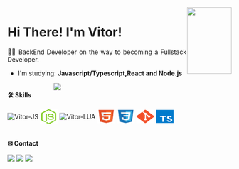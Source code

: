  
<img height="150px" min-width="50px" max-width="500px" width="100px" align="right" src="https://media.discordapp.net/attachments/780554777930498088/982450503797600307/THE_GREAT.gif"/>

<h1>Hi There! I'm Vitor!</h1>

<p align=justify>🏃‍♂️ BackEnd Developer on the way to becoming a Fullstack Developer.</p>

  - I'm studying: <strong>Javascript/Typescript,React and Node.js </strong>

 


<!--  <img min-width="50px" max-width="400px" width="400px" align="right" src="https://github-readme-stats.vercel.app/api/top-langs/?username=VitorKaeZ&layout=compact&text_color=ffffff&bg_color=000000&title_color=ff0000&icon_color=ff0000"/> -->
 <img min-width="50px" max-width="400px" width="400px" align="right" src="https://github-readme-stats.vercel.app/api?username=VitorKaeZ&show_icons=true&text_color=ffffff&bg_color=000000&title_color=ff0000&icon_color=ff0000&include_all_commits=true&count_private=true"/>
<div align=justify ><br>
  <div><strong>🛠 Skills </strong></div><br>
  <img align="center" alt="Vitor-JS" height="30" width="40" src="https://cdn.jsdelivr.net/gh/devicons/devicon/icons/javascript/javascript-original.svg" />
  <img align="center" alt="Vitor-Node" height="35" width="40" src="https://raw.githubusercontent.com/devicons/devicon/master/icons/nodejs/nodejs-original.svg">
  <img align="center" alt="Vitor-LUA" height="30" width="40" src="https://cdn.jsdelivr.net/gh/devicons/devicon/icons/lua/lua-original-wordmark.svg" />
  <img align="center" alt="Vitor-HTML" height="30" width="40" src="https://raw.githubusercontent.com/devicons/devicon/master/icons/html5/html5-original.svg">
  <img align="center" alt="Vitor-CSS" height="30" width="40" src="https://raw.githubusercontent.com/devicons/devicon/master/icons/css3/css3-original.svg">
  <img align="center" alt="Vitor-Git" height="30" width="40" src="https://raw.githubusercontent.com/devicons/devicon/master/icons/git/git-original.svg">
  <img align="center" alt="Vitor-Ts" height="30" width="40" src="https://raw.githubusercontent.com/devicons/devicon/master/icons/typescript/typescript-plain.svg">
  

          
</div>

<br>
<div><br>
  <div><strong>✉ Contact</strong></div><br>
  <a href="https://www.linkedin.com/in/vitorkaez" target="_blank"><img src="https://img.shields.io/badge/-LinkedIn-%230077B5?style=for-the-badge&logo=linkedin&logoColor=white" target="_blank"></a> 
  <a href = "mailto:vitorcaetanoz@outlook.com"><img src="https://img.shields.io/badge/Gmail-D14836?style=for-the-badge&logo=gmail&logoColor=white" target="_blank"></a>
  <a href="https://www.discordapp.com/users/265727811606544386"><img src="https://img.shields.io/badge/Discord-7289DA?style=for-the-badge&logo=discord&logoColor=white" target="_blank"></a>
</div>
<!-- <img src="https://komarev.com/ghpvc/?username=VitorKaeZ&label=Profile%20views&color=0e75b6&style=flat" alt="VitorKaeZ" align="right"> -->


<!-- <div align="center">
  <img height="180em" src="https://github-readme-stats.vercel.app/api?username=VitorKaeZ&show_icons=true&text_color=ffffff&bg_color=000000&title_color=ff0000&icon_color=ff0000&include_all_commits=true&count_private=true"/>
  <img height="180em" src="https://github-readme-stats.vercel.app/api/top-langs/?username=VitorKaeZ&langs_count=5&text_color=ffffff&bg_color=000000&title_color=ff0000&icon_color=ff0000"/>
</div>
 -->

